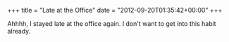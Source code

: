 +++
title = "Late at the Office"
date = "2012-09-20T01:35:42+00:00"
+++

Ahhhh, I stayed late at the office again.  I don't want to get into this habit already.
			